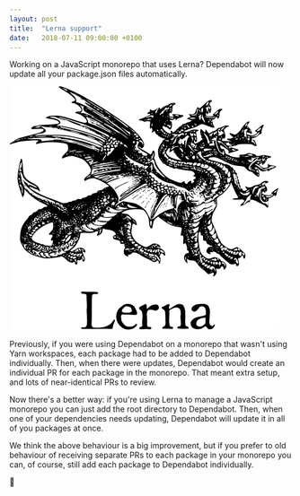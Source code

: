 ```yaml
---
layout: post
title:  "Lerna support"
date:   2018-07-11 09:00:00 +0100
---
```


Working on a JavaScript monorepo that uses Lerna? Dependabot will now update all
your package.json files automatically.

<p class="image-medium">
  <img src="/images/blog/lerna.png" style="max-width: 480px;" alt="Automerge options" />
</p>

Previously, if you were using Dependabot on a monorepo that wasn't using Yarn
workspaces, each package had to be added to Dependabot individually. Then, when
there were updates, Dependabot would create an individual PR for each package in
the monorepo. That meant extra setup, and lots of near-identical PRs to review.

Now there's a better way: if you're using Lerna to manage a JavaScript monorepo
you can just add the root directory to Dependabot. Then, when one of your
dependencies needs updating, Dependabot will update it in all of you packages
at once.

We think the above behaviour is a big improvement, but if you prefer to old
behaviour of receiving separate PRs to each package in your monorepo you can,
of course, still add each package to Dependabot individually.

🐉
